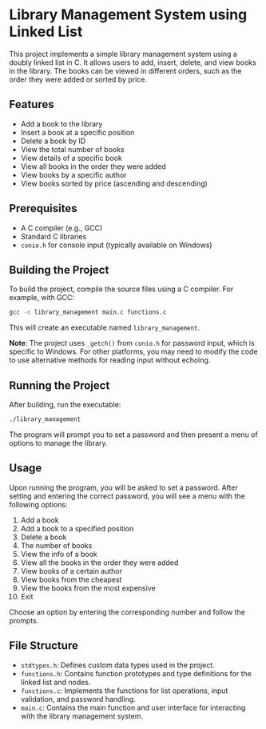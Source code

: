 # Library Management System using Linked List

This project implements a simple library management system using a doubly linked list in C. It allows users to add, insert, delete, and view books in the library. The books can be viewed in different orders, such as the order they were added or sorted by price.

## Features

- Add a book to the library
- Insert a book at a specific position
- Delete a book by ID
- View the total number of books
- View details of a specific book
- View all books in the order they were added
- View books by a specific author
- View books sorted by price (ascending and descending)

## Prerequisites

- A C compiler (e.g., GCC)
- Standard C libraries
- `conio.h` for console input (typically available on Windows)

## Building the Project

To build the project, compile the source files using a C compiler. For example, with GCC:

```bash
gcc -o library_management main.c functions.c
```

This will create an executable named `library_management`.

**Note**: The project uses `_getch()` from `conio.h` for password input, which is specific to Windows. For other platforms, you may need to modify the code to use alternative methods for reading input without echoing.

## Running the Project

After building, run the executable:

```bash
./library_management
```

The program will prompt you to set a password and then present a menu of options to manage the library.

## Usage

Upon running the program, you will be asked to set a password. After setting and entering the correct password, you will see a menu with the following options:

 1. Add a book
 2. Add a book to a specified position
 3. Delete a book
 4. The number of books
 5. View the info of a book
 6. View all the books in the order they were added
 7. View books of a certain author
 8. View books from the cheapest
 9. View the books from the most expensive
 10. Exit

Choose an option by entering the corresponding number and follow the prompts.

## File Structure

- `stdtypes.h`: Defines custom data types used in the project.
- `functions.h`: Contains function prototypes and type definitions for the linked list and nodes.
- `functions.c`: Implements the functions for list operations, input validation, and password handling.
- `main.c`: Contains the main function and user interface for interacting with the library management system.